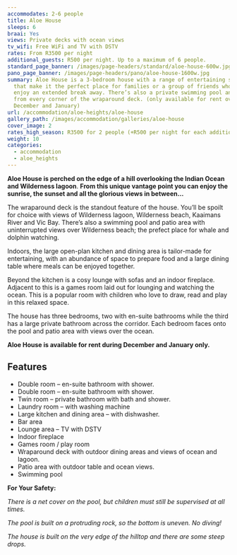 ```yaml
---
accommodates: 2-6 people
title: Aloe House
sleeps: 6
braai: Yes
views: Private decks with ocean views
tv_wifi: Free WiFi and TV with DSTV
rates: From R3500 per night
additional_guests: R500 per night. Up to a maximum of 6 people.
standard_page_banner: /images/page-headers/standard/aloe-house-600w.jpg
pano_page_banner: /images/page-headers/pano/aloe-house-1600w.jpg
summary: Aloe House is a 3-bedroom house with a range of entertaining spaces
  that make it the perfect place for families or a group of friends who want to
  enjoy an extended break away. There’s also a private swimming pool and views
  from every corner of the wraparound deck. (only available for rent over
  December and January)
url: /accommodation/aloe-heights/aloe-house
gallery_path: /images/accommodation/galleries/aloe-house
cover_image: 2
rates_high_season: R3500 for 2 people (+R500 per night for each additional person – max 6)
weight: 10
categories:
  - accommodation
  - aloe_heights
---
```

**Aloe House is perched on the edge of a hill overlooking the Indian Ocean and Wilderness lagoon**. **From this unique vantage point you can enjoy the sunrise, the sunset and all the glorious views in between…**

The wraparound deck is the standout feature of the house. You’ll be spoilt for choice with views of Wilderness lagoon, Wilderness beach, Kaaimans River and Vic Bay. There’s also a swimming pool and patio area with uninterrupted views over Wilderness beach; the prefect place for whale and dolphin watching.

Indoors, the large open-plan kitchen and dining area is tailor-made for entertaining, with an abundance of space to prepare food and a large dining table where meals can be enjoyed together.

Beyond the kitchen is a cosy lounge with sofas and an indoor fireplace. Adjacent to this is a games room laid out for lounging and watching the ocean. This is a popular room with children who love to draw, read and play in this relaxed space.

The house has three bedrooms, two with en-suite bathrooms while the third has a large private bathroom across the corridor. Each bedroom faces onto the pool and patio area with views over the ocean.

**Aloe House is available for rent during December and January only.**

## Features

* Double room – en-suite bathroom with shower.
* Double room – en-suite bathroom with shower.
* Twin room – private bathroom with bath and shower.
* Laundry room – with washing machine
* Large kitchen and dining area – with dishwasher.
* Bar area
* Lounge area – TV with DSTV
* Indoor fireplace
* Games room / play room
* Wraparound deck with outdoor dining areas and views of ocean and lagoon.
* Patio area with outdoor table and ocean views.
* Swimming pool 

**For Your Safety:**

*There is a net cover on the pool, but children must still be supervised at all times.*

*The pool is built on a protruding rock, so the bottom is uneven. No diving!*

*The house is built on the very edge of the hilltop and there are some steep drops.*